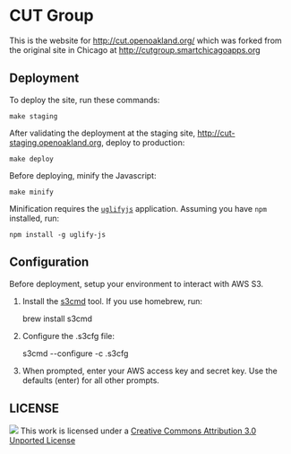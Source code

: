 # CUT Group

This is the website for http://cut.openoakland.org/ which was forked from the original site in Chicago at http://cutgroup.smartchicagoapps.org

## Deployment

To deploy the site, run these commands:
    
    make staging

After validating the deployment at the staging site, http://cut-staging.openoakland.org, deploy to production:
    
    make deploy

Before deploying, minify the Javascript:

    make minify

Minification requires the [`uglifyjs`](https://github.com/mishoo/UglifyJS#install-npm) application. Assuming you have `npm` installed, run:

    npm install -g uglify-js

## Configuration

Before deployment, setup your environment to interact with AWS S3.

  1. Install the [s3cmd](http://s3tools.org/s3cmd) tool. If you use homebrew, run:

        brew install s3cmd

  2. Configure the .s3cfg file:

        s3cmd --configure -c .s3cfg

  3. When prompted, enter your AWS access key and secret key. Use the defaults (enter) for all other prompts.

## LICENSE

![](http://i.creativecommons.org/l/by/3.0/80x15.png) This work is licensed under a [Creative Commons Attribution 3.0 Unported License](http://creativecommons.org/licenses/by/3.0/deed.en_US)
